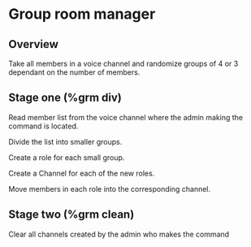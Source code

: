 # Group room manager

## Overview

Take all members in a voice channel and randomize groups of 4 or 3 dependant on the number of members.

## Stage one (%grm div)

Read member list from the voice channel where the admin making the command is located.

Divide the list into smaller groups.

Create a role for each small group.

Create a Channel for each of the new roles.

Move members in each role into the corresponding channel.

## Stage two (%grm clean)

Clear all channels created by the admin who makes the command